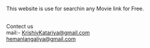 This website is use for searchin any Movie link for Free.

<br> Contect us </br>
mail:-
KrishivKatariya@gmail.com
<br>      hemanlangaliya@gmail.com </br>
